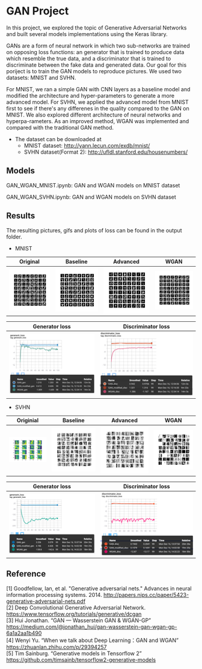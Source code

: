
# GAN Project

In this project, we explored the topic of Generative Adversarial Networks and built several models implementations using the Keras library.   

GANs are a form of neural network in which two sub-networks are trained on opposing loss functions: an generator that is trained to produce data which resemble the true data, and a discriminator that is trained to discriminate between the fake data and generated data. Our goal for this poriject is to train the GAN models to reproduce pictures. We used two datasets: MNIST and SVHN.
 
              
For MNIST, we ran a simple GAN with CNN layers as a baseline model and modified the architecture and hyper-parameters to generate a more advanced model. For SVHN, we applied the advanced model from MNIST first to see if there's any differenes in the quality compared to the GAN on MNIST. We also explored different architecture of neural networks and hyperpa-rameters. As an improved method, WGAN was implemented and compared with the traditional GAN method. 

- The dataset can be downloaded at
	- MNIST dataset: http://yann.lecun.com/exdb/mnist/
	- SVHN dataset(Format 2): http://ufldl.stanford.edu/housenumbers/


## Models

GAN_WGAN_MNIST.ipynb: GAN and WGAN models on MNIST dataset

GAN_WGAN_SVHN.ipynb: GAN and WGAN models on SVHN dataset


## Results

The resulting pictures, gifs and plots of loss can be found in the output folder.

- MNIST

|Original|Baseline|Advanced|WGAN|
|:-:|:-:|:-:|:-:|
|![](./Output/MNIST/original_MNIST.png)|![](./Output/MNIST/[Tutorial]image/image_at_epoch_0100.png)|![](./Output/MNIST/[Modified]image/image_at_epoch_0100.png)|![](./Output/MNIST/[WGAN]image/image_at_epoch_0100.png)|

|Generator loss|Discriminator loss|
|:-:|:-:|
|![](./Output/MNIST/Loss/gen_loss_MNIST.png)|![](./Output/MNIST/Loss/disc_loss_MNIST.png)

- SVHN

|Originial|Baseline|Advanced|WGAN|
|:-:|:-:|:-:|:-:|
|![](./Output/SVHN/original_SVHN.png)|![](./Output/SVHN/[Baseline]image/image_at_epoch_0100.png)|![](./Output/SVHN/[Modified]image/image_at_epoch_0100.png)|![](./Output/SVHN/[WGAN]image/image_at_epoch_0100.png)|

|Generator loss|Discriminator loss|
|:-:|:-:|
|![](./Output/SVHN/Loss/gen_loss_SVHN.png)|![](./Output/SVHN/Loss/disc_loss_SVHN.png)



## Reference
[1] Goodfellow, Ian, et al. "Generative adversarial nets." Advances in neural information processing systems. 2014. http://papers.nips.cc/paper/5423-generative-adversarial-nets.pdf          
[2] Deep Convolutional Generative Adversarial Network. https://www.tensorflow.org/tutorials/generative/dcgan          
[3] Hui Jonathan. “GAN — Wasserstein GAN & WGAN-GP” https://medium.com/@jonathan_hui/gan-wasserstein-gan-wgan-gp-6a1a2aa1b490            
[4] Wenyi Yu. “When we talk about  Deep Learning：GAN and WGAN”
https://zhuanlan.zhihu.com/p/29394257              
[5] Tim Sainburg. “Generative models in Tensorflow 2” https://github.com/timsainb/tensorflow2-generative-models
